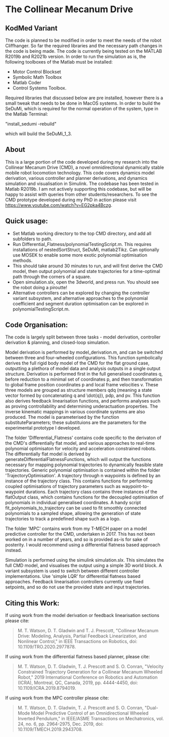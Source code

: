# The Collinear Mecanum Drive
## KodMed Variant
The code is planned to be modified in order to meet the needs of the robot Cliffhanger. So far the required libraries and the necessary path changes in the code is being made. The code is currently being tested on the MATLAB R2019b and R2021b version.
In order to run the simulation as is, the following toolboxes of the Matlab must be installed:
- Motor Control Blockset
- Symbolic Math Toolbox
- Matlab Coder
- Control Systems Toolbox.

Required libraries that discussed below are pre installed, however there is a small tweak that needs to be done in MacOS systems.
In order to build the SeDuMi, which is required for the normal operation of the system, type in the Matlab Terminal:

"install_sedumi -rebuild"

which will build the SeDuMi_1_3.


## About
This is a large portion of the code developed during my research into the Collinear Mecanum Drive (CMD), a novel omnidirectional  dynamically stable mobile robot locomotion technology. This code covers dynamics model derivation, various controller and planner derivations, and dynamics simulation and visualisation in Simulink. The codebase has been tested in Matlab R2019b. I am not actively supporting this codebase, but will be happy to assist with queries from other students/researchers. To see the CMD prototype developed during my PhD in action please visit https://www.youtube.com/watch?v=EG2pka4Bczg.

## Quick usage:
- Set Matlab working directory to the top CMD directory, and add all subfolders to path.
- Run Differential_Flatness/polynomialTestingScript.m. This requires installations of nestedSortStruct, SeDuMi, matlab2Tikz. Can optionally use MOSEK to enable some more exotic polynomial optimisation methods.
- This should take around 30 minutes to run, and will first derive the CMD model, then output polynomial and state trajectories for a time-optimal path through the corners of a square.
- Open simulation.slx, open the 3dworld, and press run. You should see the robot doing a piroutte!
- Alternative controllers can be explored by changing the controller variant subsystem, and alternative approaches to the polynomial coefficient and segment duration optimisation can be explored in polynomialTestingScript.m.


## Code Organisation:
The code is largely split between three tasks - model derivation, controller derivation & planning, and closed-loop simulation.

Model derivation is performed by model_derivation.m, and can be switched between three and four-wheeled configurations. This function symbolically derives the full rigid body model of the CMD for the flat ground case, outputting a plethora of model data and analysis outputs in a single output structure. Derivation is performed first in the full generalised coordinates q, before reduction to a minimal set of coordinates p, and then transformation to global frame position coordinates p and local frame velocities v. These three models are grouped as structure members qdq (meaning a state vector formed by concatenating q and \dot{q}), pdp, and pv. This function also derives feedback linearisation functions, and performs analyses such as proving controllability and determining underactuation properties. The inverse kinematic mappings in various coordinate systems are also produced. The model is parameterised by the function substituteParameters; these substituions are the parameters for the experimental prototype I developed.

The folder 'Differential_Flatness' contains code specific to the derivaton of the CMD's differentially flat model, and various approaches to real-time polynomial optimisaton for velocity and acceleration constrained robots. The differentially flat model is derived by generateDifferentialFlatnessFunctions, which will output the functions necessary for mapping polynomial trajectories to dynamically feasible state trajectories. Generic polynomial optimisation is contained within the folder 'TrajectoryOptimisation'. A trajectory through n waypoints is defined by an instance of the trajectory class. This contains functions for performing coupled optimisations of trajectory parameters such as waypoint-to-waypoint durations. Each trajectory class contains three instances of the flatOutput class, which contains functions for the decoupled optimisation of polynomials in individual generalised coordinates. A handy script fit_polynomials_to_trajectory can be used to fit smoothly connected polynomials to a sampled shape, allowing the generation of state trajectories to track a predefined shape such as a logo.

The folder 'MPC' contains work from my T-MECH paper on a model predictive controller for the CMD, undertaken in 2017. This has not been worked on in a number of years, and so is provided as-is for sake of posterity. I would recommend using a differential flatness based approach instead.

Simulation is performed using the simulink simulation.slx. This simulates the full CMD model, and visualises the output using a simple 3D world block. A variant subsystem is used to switch between different controller implementations. Use 'simple LQR' for differential flatness based approaches. Feedback linearisation controllers currently use fixed setpoints, and so do not use the provided state and input trajectories.



## Citing this Work:
If using work from the model derivation or feedback linearisation sections please cite: 
> M. T. Watson, D. T. Gladwin and T. J. Prescott, "Collinear Mecanum Drive: Modeling, Analysis, Partial Feedback Linearization, and Nonlinear Control," in IEEE Transactions on Robotics, doi: 10.1109/TRO.2020.2977878.

If using work from the differential flatness based planner, please cite:
> M. T. Watson, D. T. Gladwin, T. J. Prescott and S. O. Conran, "Velocity Constrained Trajectory Generation for a Collinear Mecanum Wheeled Robot," 2019 International Conference on Robotics and Automation (ICRA), Montreal, QC, Canada, 2019, pp. 4444-4450, doi: 10.1109/ICRA.2019.8794019.

If using work from the MPC controller please cite:
> M. T. Watson, D. T. Gladwin, T. J. Prescott and S. O. Conran, "Dual-Mode Model Predictive Control of an Omnidirectional Wheeled Inverted Pendulum," in IEEE/ASME Transactions on Mechatronics, vol. 24, no. 6, pp. 2964-2975, Dec. 2019, doi: 10.1109/TMECH.2019.2943708.

